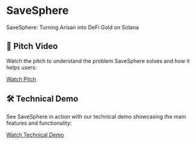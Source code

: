 # SaveSphere

SaveSphere: Turning Arisan into DeFi Gold on Solana

## 🎥 Pitch Video
Watch the pitch to understand the problem SaveSphere solves and how it helps users:

[Watch Pitch](https://youtu.be/5GjtZEZdUnE)

## 🛠️ Technical Demo
See SaveSphere in action with our technical demo showcasing the main features and functionality:

[Watch Technical Demo](https://youtu.be/TBFMjBuGR9w)
